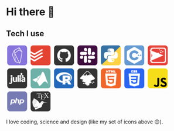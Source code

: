 # Hi there 👋


## Tech I use
[<img src="pics/obs-sqr.png" height="60">](https://github.com/obsidianmd)
[<img src="pics/todo-sqr.png" height="60">](https://todoist.com/features)
[<img src="pics/git-sqr.png" height="60">](https://github.com/)
[<img src="pics/sla-sqr.png" height="60">](https://slack.com/)
[<img src="pics/pyt-sqr.png" height="60">](https://www.python.org/)
[<img src="pics/cpp-sqr.png" height="60">](https://en.wikipedia.org/wiki/C%2B%2B)
[<img src="pics/net-sqr.png" height="60">](https://ccl.northwestern.edu/netlogo/)
[<img src="pics/jul-sqr.png" height="60">](https://julialang.org/)
[<img src="pics/mat-sqr.png" height="60">](https://www.mathworks.com/products/matlab.html)
[<img src="pics/r-sqr.png" height="60">](https://www.r-project.org/)
[<img src="pics/ink-sqr.png" height="60">](https://inkscape.org/)
[<img src="pics/html-sqr.png" height="60">](https://en.wikipedia.org/wiki/HTML5)
[<img src="pics/css-sqr.png" height="60">](https://en.wikipedia.org/wiki/CSS_(disambiguation))
[<img src="pics/js-sqr.png" height="60">]()
[<img src="pics/php-sqr.png" height="60">](https://en.wikipedia.org/wiki/PHP)
[<img src="pics/tex-sqr.png" height="60">](https://en.wikipedia.org/wiki/LaTeX)

I love coding, science and design (like my set of icons above 😊).













<!--
**bartlomiejnowak94/bartlomiejnowak94** is a ✨ _special_ ✨ repository because its `README.md` (this file) appears on your GitHub profile.

Here are some ideas to get you started:

- 🔭 I’m currently working on ...
- 🌱 I’m currently learning ...
- 👯 I’m looking to collaborate on ...
- 🤔 I’m looking for help with ...
- 💬 Ask me about ...
- 📫 How to reach me: ...
- 😄 Pronouns: ...
- ⚡ Fun fact: ...
-->
